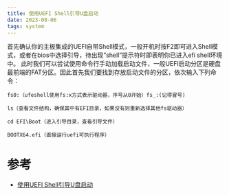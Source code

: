 ```yaml
---
title: 使用UEFI Shell引导U盘启动
date: 2023-08-06  
tags: system
---
```


首先确认你的主板集成的UEFI自带Shell模式，一般开机时按F2即可进入Shell模式，或者在bios中选择引导，待出现”shell”提示符时即表明你已进入efi shell环境中。
此时我们可以尝试使用命令行手动加载启动文件，一般UEFI启动分区是硬盘最前端的FAT分区。因此首先我们要找到存放启动文件的分区，依次输入下列命令：

```Shell
fs0:（ufeshell使用fs:x方式表示驱动器，序号从0开始）fs_:(记得冒号)

ls（查看文件结构，确保其中有EFI目录，如果没有则重新选择其他fs驱动器）

cd EFI\Boot（进入引导目录，查看引导文件）

BOOTX64.efi（直接运行uefi可执行程序）
```

# 参考

- [使用UEFI Shell引导U盘启动](https://blog.csdn.net/asxcdfv/article/details/104950248)
